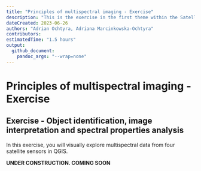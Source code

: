 ```yaml
---
title: "Principles of multispectral imaging - Exercise"
description: "This is the exercise in the first theme within the Satellite Multispectral Images Time Series Analysis module."
dateCreated: 2023-06-26
authors: "Adrian Ochtyra, Adriana Marcinkowska-Ochtyra"
contributors:
estimatedTime: "1.5 hours"
output: 
  github_document:
    pandoc_args: "--wrap=none"
---
```


Principles of multispectral imaging - Exercise
================

## Exercise - Object identification, image interpretation and spectral properties analysis

In this exercise, you will visually explore multispectral data from four satellite sensors in QGIS.

**UNDER CONSTRUCTION. COMING SOON**
